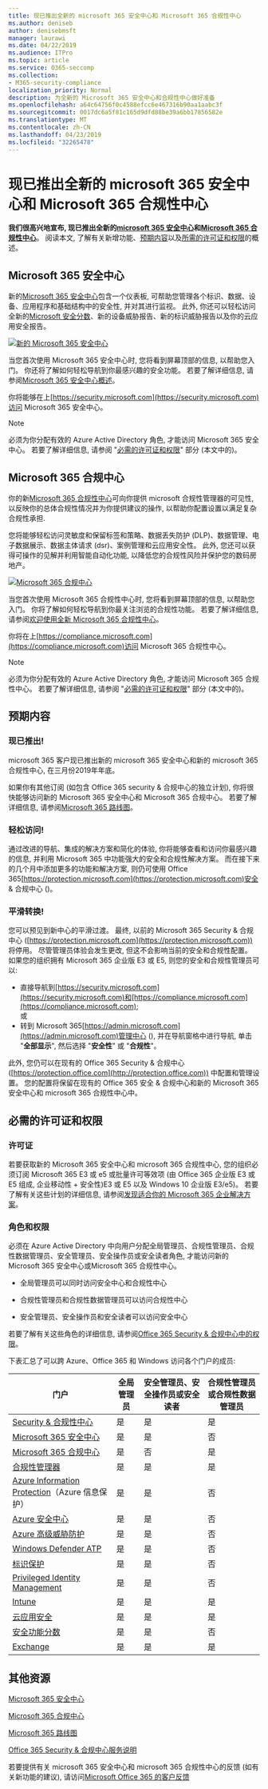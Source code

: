```yaml
---
title: 现已推出全新的 microsoft 365 安全中心和 Microsoft 365 合规性中心
ms.author: deniseb
author: denisebmsft
manager: laurawi
ms.date: 04/22/2019
ms.audience: ITPro
ms.topic: article
ms.service: O365-seccomp
ms.collection:
- M365-security-compliance
localization_priority: Normal
description: 为全新的 Microsoft 365 安全中心和合规性中心做好准备
ms.openlocfilehash: a64c64756f0c4588efcc6e467316b90aa1aabc3f
ms.sourcegitcommit: 0017dc6a5f81c165d9dfd88be39a6bb17856582e
ms.translationtype: MT
ms.contentlocale: zh-CN
ms.lasthandoff: 04/23/2019
ms.locfileid: "32265478"
---
```

# <a name="the-new-microsoft-365-security-center-and-microsoft-365-compliance-center-are-now-generally-available"></a>现已推出全新的 microsoft 365 安全中心和 Microsoft 365 合规性中心

**我们很高兴地宣布, 现已推出全新的[microsoft 365 安全中心](#microsoft-365-security-center)和[Microsoft 365 合规性中心](#microsoft-365-compliance-center)**。 阅读本文, 了解有关新增功能、[预期内容](#what-to-expect)以及[所需的许可证和权限](#required-licenses-and-permissions)的概述。

## <a name="microsoft-365-security-center"></a>Microsoft 365 安全中心

新的[Microsoft 365 安全中心](overview-security-center.md)包含一个仪表板, 可帮助您管理各个标识、数据、设备、应用程序和基础结构中的安全性, 并对其进行监视。 此外, 你还可以轻松访问全新的[Microsoft 安全分数](microsoft-secure-score.md)、新的设备威胁报告、新的标识威胁报告以及你的云应用安全报告。 

[![新的 Microsoft 365 安全中心](media/m365-security-center.png)](overview-security-center.md)

当您首次使用 Microsoft 365 安全中心时, 您将看到屏幕顶部的信息, 以帮助您入门。 你还将了解如何轻松导航到你最感兴趣的安全功能。 若要了解详细信息, 请参阅[Microsoft 365 安全中心概述](overview-security-center.md)。

你将能够在上[https://security.microsoft.com](https://security.microsoft.com)访问 Microsoft 365 安全中心。 

> [!NOTE]
> 必须为你分配有效的 Azure Active Directory 角色, 才能访问 Microsoft 365 安全中心。 若要了解详细信息, 请参阅 "[必需的许可证和权限](#required-licenses-and-permissions)" 部分 (本文中的)。

## <a name="microsoft-365-compliance-center"></a>Microsoft 365 合规中心

你的新[Microsoft 365 合规性中心](microsoft-365-compliance-center.md)可向你提供 microsoft 合规性管理器的可见性, 以反映你的总体合规性情况并为你提供建议的操作, 以帮助你配置设置以满足复杂合规性承担. 

您将能够轻松访问灵敏度和保留标签和策略、数据丢失防护 (DLP)、数据管理、电子数据展示、数据主体请求 (dsr)、案例管理和云应用安全性。 此外, 您还可以获得可操作的见解并利用智能自动化功能, 以降低您的合规性风险并保护您的数码房地产。 

[![Microsoft 365 合规中心](media/m365-compliance-center.png)](microsoft-365-compliance-center.md)

当您首次使用 Microsoft 365 合规性中心时, 您将看到屏幕顶部的信息, 以帮助您入门。 你将了解如何轻松导航到你最关注浏览的合规性功能。 若要了解详细信息, 请参阅[欢迎使用全新 Microsoft 365 合规性中心](microsoft-365-compliance-center.md)。

你将在上[https://compliance.microsoft.com](https://compliance.microsoft.com)访问 Microsoft 365 合规性中心。  

> [!NOTE]
> 必须为你分配有效的 Azure Active Directory 角色, 才能访问 Microsoft 365 合规性中心。 若要了解详细信息, 请参阅 "[必需的许可证和权限](#required-licenses-and-permissions)" 部分 (本文中的)。

## <a name="what-to-expect"></a>预期内容

### <a name="available-now"></a>现已推出!

microsoft 365 客户现已推出新的 microsoft 365 安全中心和新的 microsoft 365 合规性中心, 在三月份2019年年底。 

如果你有其他订阅 (如包含 Office 365 security & 合规中心的独立计划), 你将很快能够访问新的 Microsoft 365 安全中心和 Microsoft 365 合规中心。 若要了解详细信息, 请参阅[Microsoft 365 路线图](https://www.microsoft.com/microsoft-365/roadmap)。

### <a name="easy-access"></a>轻松访问!

通过改进的导航、集成的解决方案和简化的体验, 你将能够查看和访问你最感兴趣的信息, 并利用 Microsoft 365 中功能强大的安全和合规性解决方案。 而在接下来的几个月中添加更多的功能和解决方案, 则仍可使用 Office 365[https://protection.microsoft.com](https://protection.microsoft.com)安全 & 合规中心 ()。

### <a name="smooth-transition"></a>平滑转换!

您可以预见到新中心的平滑过渡。 最终, 以前的 Microsoft 365 Security & 合规中心 ([https://protection.microsoft.com](https://protection.microsoft.com)) 将停用。 尽管管理员体验会发生更改, 但这不会影响当前的安全和合规性配置。 如果您的组织拥有 Microsoft 365 企业版 E3 或 E5, 则您的安全和合规性管理员可以:

- 直接导航到[https://security.microsoft.com](https://security.microsoft.com)和[https://compliance.microsoft.com](https://compliance.microsoft.com); <br>或  
- 转到 Microsoft 365[https://admin.microsoft.com](https://admin.microsoft.com)管理中心 (), 并在导航窗格中进行导航, 单击 "**全部显示**", 然后选择 "**安全性**" 或 "**合规性**"。

此外, 您仍可以在现有的 Office 365 Security & 合规中心 ([https://protection.office.com](http://protection.office.com)) 中配置和管理设置。 您的配置将保留在现有的 Office 365 安全 & 合规中心和新的 Microsoft 365 安全中心和 microsoft 365 合规性中心中。  

## <a name="required-licenses-and-permissions"></a>必需的许可证和权限

### <a name="licenses"></a>许可证

若要获取新的 Microsoft 365 安全中心和 microsoft 365 合规性中心, 您的组织必须订阅 Microsoft 365 E3 或 e5 或批量许可等效项 (由 Office 365 企业版 E3 或 E5 组成, 企业移动性 + 安全性)E3 或 E5 以及 Windows 10 企业版 E3/e5)。 若要了解有关这些计划的详细信息, 请参阅[发现适合你的 Microsoft 365 企业解决方案](https://www.microsoft.com/microsoft-365/compare-all-microsoft-365-plans)。

### <a name="roles-and-permissions"></a>角色和权限

必须在 Azure Active Directory 中向用户分配全局管理员、合规性管理员、合规性数据管理员、安全管理员、安全操作员或安全读者角色, 才能访问新的 Microsoft 365 安全中心或Microsoft 365 合规性中心。

- 全局管理员可以同时访问安全中心和合规性中心

- 合规性管理员和合规性数据管理员可以访问合规性中心

- 安全管理员、安全操作员和安全读者可以访问安全中心

 若要了解有关这些角色的详细信息, 请参阅[Office 365 Security & 合规中心中的权限](permissions-in-the-security-and-compliance-center.md)。
 
下表汇总了可以跨 Azure、Office 365 和 Windows 访问各个门户的成员:

|门户 |全局管理员 |安全管理员、安全操作员或安全读者|合规性管理员或合规性数据管理员 |
|---------|---------|---------|---------|
|[Security & 合规性中心](https://protection.office.com) |是 |是  |是 |
|[Microsoft 365 安全中心](https://security.microsoft.com) |是  | 是  | 否        |
|[Microsoft 365 合规中心](https://compliance.microsoft.com) | 是 | 否 | 是 |
|[合规性管理器](https://aka.ms/compliancemanager) |是 | 是 |是  |
|[Azure Information Protection](https://docs.microsoft.com/azure/information-protection)（Azure 信息保护） |是 |是 |否 |
|[Azure 安全中心](https://docs.microsoft.com/azure/security-center/)  |是 |是 |否 |
|[Azure 高级威胁防护](https://docs.microsoft.com/azure-advanced-threat-protection/what-is-atp)  |是 |是 |否 |
|[Windows Defender ATP](https://docs.microsoft.com/windows/security/threat-protection/windows-defender-atp/windows-defender-advanced-threat-protection?ocid=tia-260153000#windows-defender-atp) |是 |是 |否 |
|[标识保护](https://docs.microsoft.com/azure/active-directory/identity-protection)     |是 |是 |否 |
|[Privileged Identity Management](https://docs.microsoft.com/azure/active-directory/privileged-identity-management)     |是 |是 |否 |
|[Intune](https://docs.microsoft.com/intune)     |是 |是 |是 |
|[云应用安全](https://docs.microsoft.com/cloud-app-security/)     |是 |是 |是 |
|[安全功能分数](https://docs.microsoft.com/office365/securitycompliance/office-365-secure-score)     |是 |是 |否 |
|[Exchange](https://docs.microsoft.com/exchange/)     |是 |是 |是 |

## <a name="additional-resources"></a>其他资源

[Microsoft 365 安全中心](overview-security-center.md)

[Microsoft 365 合规中心](microsoft-365-compliance-center.md)

[Microsoft 365 路线图](https://www.microsoft.com/microsoft-365/roadmap)

[Office 365 Security & 合规中心服务说明](https://docs.microsoft.com/office365/servicedescriptions/office-365-platform-service-description/office-365-securitycompliance-center)

若要提供有关 microsoft 365 安全中心和 microsoft 365 合规性中心的反馈 (如有关新功能的建议), 请访问[Microsoft Office 365 的客户反馈](https://office365.uservoice.com)
